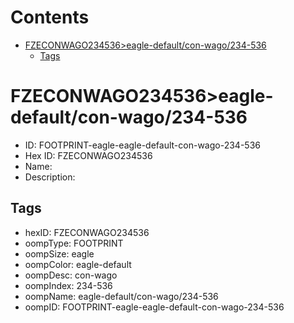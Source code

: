 



Contents
========

* [FZECONWAGO234536>eagle-default/con-wago/234-536](#fzeconwago234536eagle-defaultcon-wago234-536)
	* [Tags](#tags)

# FZECONWAGO234536>eagle-default/con-wago/234-536

- ID: FOOTPRINT-eagle-eagle-default-con-wago-234-536
- Hex ID: FZECONWAGO234536
- Name: 
- Description: 

## Tags

- hexID: FZECONWAGO234536
- oompType: FOOTPRINT
- oompSize: eagle
- oompColor: eagle-default
- oompDesc: con-wago
- oompIndex: 234-536
- oompName: eagle-default/con-wago/234-536
- oompID: FOOTPRINT-eagle-eagle-default-con-wago-234-536
